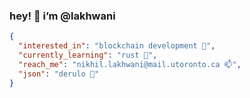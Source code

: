 <h3> hey! 👋 i’m @lakhwani  </h3>	

```json
{
  "interested_in": "blockchain development 🚜",
  "currently_learning": "rust 🚧",
  "reach_me": "nikhil.lakhwani@mail.utoronto.ca 📫",
  "json": "derulo 🎹"
}
```
<!---
nikhilnlakhwani/nikhilnlakhwani is a ✨ special ✨ repository because its `README.md` (this file) appears on your GitHub profile.
You can click the Preview link to take a look at your changes.
- - 👋 hey! i’m @nikhilnlakhwani
- - 👀 i’m into cryptocurrency & blockchain technology! 
- - 🌱 i’m currently learning algorithmic trading
- - 💞️ i’m looking to collaborate on ML & AI projects
- - 📫 how to reach me: nikhilnlakhwani@gmail.com
--->
